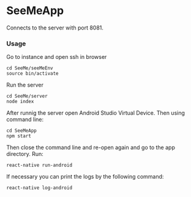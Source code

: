 # SeeMeApp

Connects to the server with port 8081.

### Usage

Go to instance and open ssh in browser
```
cd SeeMe/seeMeEnv
source bin/activate
```

Run the server
```
cd SeeMe/server
node index
```

After runnig the server open Android Studio Virtual Device. Then using command line:
```
cd SeeMeApp
npm start
```

Then close the command line and re-open again and go to the app directory.
Run:
```
react-native run-android
```

If necessary you can print the logs by the following command:
```
react-native log-android
```
